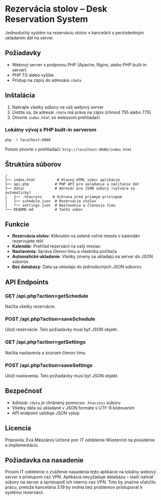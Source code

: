# Rezervácia stolov – Desk Reservation System

Jednoduchý systém na rezerváciu stolov v kancelárii s perzistentným ukladaním dát na server.

## Požiadavky

- Webový server s podporou PHP (Apache, Nginx, alebo PHP built-in server)
- PHP 7.0 alebo vyššie
- Prístup na zápis do adresára `/data`

## Inštalácia

1. Nahrajte všetky súbory na váš webový server
2. Uistite sa, že adresár `/data` má práva na zápis (chmod 755 alebo 775)
3. Otvorte `index.html` vo webovom prehliadači

### Lokálny vývoj s PHP built-in serverom

```bash
php -S localhost:8080
```

Potom otvorte v prehliadači: `http://localhost:8080/index.html`

## Štruktúra súborov

```
/
├── index.html          # Hlavný HTML súbor aplikácie
├── api.php            # PHP API pre ukladanie a načítanie dát
├── data/              # Adresár pre JSON súbory (vytvára sa automaticky)
│   ├── .htaccess     # Ochrana pred priamym prístupom
│   ├── schedule.json  # Rezervácie stolov
│   └── settings.json  # Nastavenia a členovia tímu
└── README.md          # Tento súbor
```

## Funkcie

- **Rezervácia stolov**: Kliknutím na zelené voľné miesto v kalendári rezervujete stôl
- **Kalendár**: Prehľad rezervácií na celý mesiac
- **Nastavenia**: Správa členov tímu a vlastníka počítača
- **Automatické ukladanie**: Všetky zmeny sa ukladajú na server do JSON súborov
- **Bez databázy**: Dáta sa ukladajú do jednoduchých JSON súborov

## API Endpoints

### GET /api.php?action=getSchedule
Načíta všetky rezervácie.

### POST /api.php?action=saveSchedule
Uloží rezervácie. Telo požiadavky musí byť JSON objekt.

### GET /api.php?action=getSettings
Načíta nastavenia a zoznam členov tímu.

### POST /api.php?action=saveSettings
Uloží nastavenia. Telo požiadavky musí byť JSON objekt.

## Bezpečnosť

- Adresár `/data` je chránený pomocou `.htaccess` súboru
- Všetky dáta sú ukladané v JSON formáte s UTF-8 kódovaním
- API endpoint validuje JSON vstup

## Licencia

Pripravila: Eva Mészáros
Určené pre: IT oddelenie Wüstenrot na posúdenie a implementáciu

## Požiadavka na nasadenie

Prosím IT oddelenie o zváženie nasadenia tejto aplikácie na lokálny webový server s prístupom cez VPN. Aplikácia nevyžaduje databázu – stačí nahrať súbory na server a sprístupniť ich interno cez VPN. Toto by značne uľahčilo prácu, pretože kancelária 3.19 by mohla bez problémov pristupovať k systému rezervácií.
